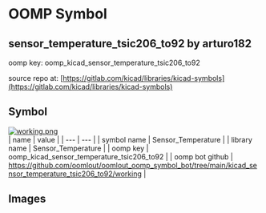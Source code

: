 # OOMP Symbol  
## sensor_temperature_tsic206_to92  by arturo182  
  
oomp key: oomp_kicad_sensor_temperature_tsic206_to92  
  
source repo at: [https://gitlab.com/kicad/libraries/kicad-symbols](https://gitlab.com/kicad/libraries/kicad-symbols)  
## Symbol  
  
[![working.png](working_600.png)](working.png)  
| name | value | 
| --- | --- | 
| symbol name | Sensor_Temperature | 
| library name | Sensor_Temperature | 
| oomp key | oomp_kicad_sensor_temperature_tsic206_to92 | 
| oomp bot github | https://github.com/oomlout/oomlout_oomp_symbol_bot/tree/main/kicad_sensor_temperature_tsic206_to92/working | 
## Images  
